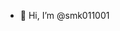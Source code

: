 - 👋 Hi, I’m @smk011001


<!---
smk011001/smk011001 is a ✨ special ✨ repository because its `README.md` (this file) appears on your GitHub profile.
You can click the Preview link to take a look at your changes.
--->
